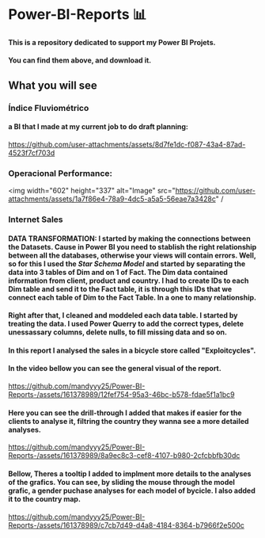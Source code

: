 # Power-BI-Reports 📊
#### This is a repository dedicated to support my Power BI Projets.
#### You can find them above, and download it.
## What you will see
### Índice Fluviométrico
#### a BI that I made at my current job to do draft planning:
https://github.com/user-attachments/assets/8d7fe1dc-f087-43a4-87ad-4523f7cf703d
### Operacional Performance:
<img width="602" height="337" alt="Image" src="https://github.com/user-attachments/assets/1a7f86e4-78a9-4dc5-a5a5-56eae7a3428c" /
### Internet Sales
#### DATA TRANSFORMATION: I started by making the connections between the Datasets. Cause in Power BI you need to stablish the right relationship between all the databases, otherwise your views will contain errors. Well, so for this I used the *Star Schema Model* and started by separating the data into 3 tables of Dim and on 1 of Fact. The Dim data contained information from client, product and country. I had to create IDs to each Dim table and send it to the Fact table, it is through this IDs that we connect each table of Dim to the Fact Table. In a one to many relationship.
#### Right after that, I cleaned and moddeled each data table. I started by treating the data. I used Power Querry to add the correct types, delete unessassary columns, delete nulls, to fill missing data and so on.
#### In this report I analysed the sales in a bicycle store called "Exploitcycles".
#### In the video bellow you can see the general visual of the report.
https://github.com/mandyyy25/Power-BI-Reports-/assets/161378989/12fef754-95a3-46bc-b578-fdae5f1a1bc9
#### Here you can see the drill-through I added that makes if easier for the clients to analyse it, filtring the country they wanna see a more detailed analyses.
https://github.com/mandyyy25/Power-BI-Reports-/assets/161378989/8a9ec8c3-cef8-4107-b980-2cfcbbfb30dc
#### Bellow, Theres a tooltip I added to implment more details to the analyses of the grafics. You can see, by sliding the mouse through the model grafic, a gender puchase analyses for each model of bycicle. I also added it to the country map.
https://github.com/mandyyy25/Power-BI-Reports-/assets/161378989/c7cb7d49-d4a8-4184-8364-b7966f2e500c

